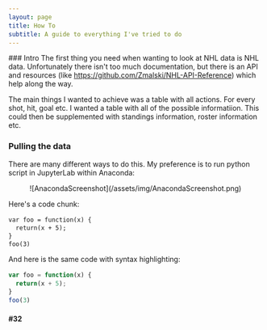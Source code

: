 ```yaml
---
layout: page
title: How To
subtitle: A guide to everything I've tried to do
---
```


### Intro
The first thing you need when wanting to look at NHL data is NHL data.  Unfortunately there isn't too much documentation, but there is an API and resources (like https://github.com/Zmalski/NHL-API-Reference) which help along the way.

The main things I wanted to achieve was a table with all actions.  For every shot, hit, goal etc. I wanted a table with all of the possible informatiion.  This could then be supplemented with standings information, roster information etc.

### Pulling the data
There are many different ways to do this.  My preference is to run python script in JupyterLab within Anaconda:
<div style="text-align:center;">
    ![AnacondaScreenshot](/assets/img/AnacondaScreenshot.png)
</div>

Here's a code chunk:

~~~
var foo = function(x) {
  return(x + 5);
}
foo(3)
~~~

And here is the same code with syntax highlighting:

```javascript
var foo = function(x) {
  return(x + 5);
}
foo(3)
```

####  #32
